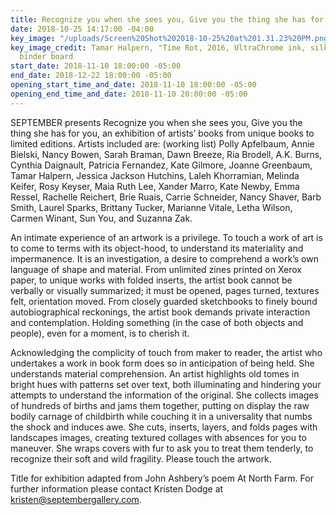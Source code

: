 ```yaml
---
title: Recognize you when she sees you, Give you the thing she has for you
date: 2018-10-25 14:17:00 -04:00
key_image: "/uploads/Screen%20Shot%202018-10-25%20at%201.31.23%20PM.png"
key_image_credit: Tamar Halpern, "Time Rot, 2016, UltraChrome ink, silk, archival
  binder board
start_date: 2018-11-10 18:00:00 -05:00
end_date: 2018-12-22 18:00:00 -05:00
opening_start_time_and_date: 2018-11-10 18:00:00 -05:00
opening_end_time_and_date: 2018-11-10 20:00:00 -05:00
---
```


SEPTEMBER presents Recognize you when she sees you, Give you the thing she has for you, an exhibition of artists’ books from unique books to limited editions. Artists included are: (working list) Polly Apfelbaum, Annie Bielski, Nancy Bowen, Sarah Braman, Dawn Breeze, Ria Brodell, A.K. Burns, Cynthia Daignault, Patricia Fernandez, Kate Gilmore, Joanne Greenbaum, Tamar Halpern, Jessica Jackson Hutchins, Laleh Khorramian, Melinda Keifer, Rosy Keyser, Maia Ruth Lee, Xander Marro, Kate Newby, Emma Ressel, Rachelle Reichert, Brie Ruais, Carrie Schneider, Nancy Shaver, Barb Smith, Laurel Sparks, Brittany Tucker, Marianne Vitale, Letha Wilson, Carmen Winant, Sun You, and Suzanna Zak.

An intimate experience of an artwork is a privilege. To touch a work of art is to come to terms with its object-hood, to understand its materiality and impermanence. It is an investigation, a desire to comprehend a work’s own language of shape and material. From unlimited zines printed on Xerox paper, to unique works with folded inserts, the artist book cannot be verbally or visually summarized; it must be opened, pages turned, textures felt, orientation moved. From closely guarded sketchbooks to finely bound autobiographical reckonings, the artist book demands private interaction and contemplation. Holding something (in the case of both objects and people), even for a moment, is to cherish it.

Acknowledging the complicity of touch from maker to reader, the artist who undertakes a work in book form does so in anticipation of being held. She understands material comprehension. An artist highlights old tomes in bright hues with patterns set over text, both illuminating and hindering your attempts to understand the information of the original. She collects images of hundreds of births and jams them together, putting on display the raw bodily carnage of childbirth while couching it in a universality that numbs the shock and induces awe. She cuts, inserts, layers, and folds pages with landscapes images, creating textured collages with absences for you to maneuver. She wraps covers with fur to ask you to treat them tenderly, to recognize their soft and wild fragility. Please touch the artwork.



Title for exhibition adapted from John Ashbery’s poem At North Farm.
For further information please contact Kristen Dodge at kristen@septembergallery.com.
